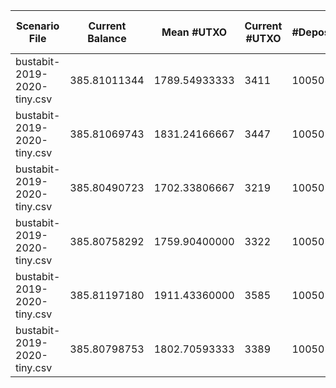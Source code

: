 | Scenario File | Current Balance | Mean #UTXO | Current #UTXO | #Deposits | #Inputs Spent | #Withdraws | #Uneconomical outputs spent | #Change Created | #Changeless | Min Change Value | Max Change Value | Mean Change Value | Std. Dev. of Change Value | Total Fees | Mean Fees per Withdraw | Cost to Empty | Total Cost | Min Input Size | Max Input Size | Mean Input Size | Std. Dev. of Input Size | BnB Usage | SRD Usage | Knapsack Usage | #BnB no change | #SRD no change | #Knapsack no change |
|---|---|---|---|---|---|---|---|---|---|---|---|---|---|---|---|---|---|---|---|---|---|---|---|---|---|---|---|
| bustabit-2019-2020-tiny.csv | 385.81011344 | 1789.54933333 | 3411 | 10050 | 10029 | 4950 | 1 | 3389 | 1561 | 0.00006247 | 9.90255709 | 0.243640319575 | 0.680546552198 | 0.42490343 | 0.0000858390767677 | -0.00231948000 | 0.42258395000 | 1 | 100 | 2.02606060606 | 2.75149946011 | 1561 | 1598 | 1791 | 1561 | 0 | 0 |
| bustabit-2019-2020-tiny.csv | 385.81069743 | 1831.24166667 | 3447 | 10050 | 9994 | 4950 | 2 | 3390 | 1560 | 0.00005195 | 9.96987430 | 0.232946342791 | 0.631695960793 | 0.42431944 | 0.0000857210989899 | -0.00234396000 | 0.42197548000 | 1 | 101 | 2.01898989899 | 2.79140118575 | 1559 | 1513 | 1878 | 1559 | 0 | 1 |
| bustabit-2019-2020-tiny.csv | 385.80490723 | 1702.33806667 | 3219 | 10050 | 10209 | 4950 | 2 | 3377 | 1573 | 0.00011064 | 9.52230574 | 0.195908708253 | 0.515839101832 | 0.43010964 | 0.0000868908363636 | -0.00218892000 | 0.42792072000 | 1 | 103 | 2.06242424242 | 2.75751735843 | 1573 | 1533 | 1844 | 1573 | 0 | 0 |
| bustabit-2019-2020-tiny.csv | 385.80758292 | 1759.90400000 | 3322 | 10050 | 10116 | 4950 | 1 | 3387 | 1563 | 0.00003364 | 9.98987108 | 0.238735320685 | 0.858797174471 | 0.42743395 | 0.0000863502929293 | -0.00225896000 | 0.42517499000 | 1 | 59 | 2.04363636364 | 2.55876871600 | 1563 | 1549 | 1838 | 1563 | 0 | 0 |
| bustabit-2019-2020-tiny.csv | 385.81197180 | 1911.43360000 | 3585 | 10050 | 9879 | 4950 | 2 | 3413 | 1537 | 0.00013472 | 9.98462313 | 0.265064992781 | 0.862748688685 | 0.42304507 | 0.0000854636505051 | -0.00243780000 | 0.42060727000 | 1 | 100 | 1.99575757576 | 2.72735300555 | 1537 | 1535 | 1878 | 1537 | 0 | 0 |
| bustabit-2019-2020-tiny.csv | 385.80798753 | 1802.70593333 | 3389 | 10050 | 10024 | 4950 | 2 | 3362 | 1588 | 0.00006247 | 9.72846042 | 0.255498178980 | 0.869174035177 | 0.42702934 | 0.0000862685535354 | -0.00230452000 | 0.42472482000 | 1 | 83 | 2.02505050505 | 2.60122970661 | 1588 | 1494 | 1868 | 1588 | 0 | 0 |
